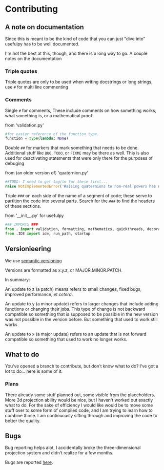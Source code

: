 # Contributing
## A note on documentation

Since this is meant to be the kind of code that you can just "dive into" usefulpy has to be well documented. 

I'm not the best at this, though, and there is a long way to go. A couple notes on the documentation

### Triple quotes

Triple quotes are only to be used when writing docstrings or long strings, use `#` for multi line commenting

### Comments

Single `#` for comments, These include comments on how something works, what something is, or a mathematical proof!

from 'validation.py'

```python
#for easier reference of the function type.
function = type(lambda: None)
```

Double `##` for markers that mark something that needs to be done. Additional stuff like `BUG`, `TODO`, or `FIXME` may be there as well.
This is also used for deactivating statements that were only there for the purposes of debuging

from (an older version of) 'quaternion.py'

```python
##TODO: I need to get log/ln for these first...
raise NotImplementedError('Raising quaternions to non-real powers has not been implemented yet')
```


Triple `###` on each side of the name of a segment of code; these serve to partition the code into several parts. Search for the `###` to find the headers of these sections.

from '\_\_init\_\_.py' for usefulpy

```python
### IMPORTS ###
from . import validation, formatting, mathematics, quickthreads, decorators
from .IDE import ide, run_path, startup
```

## Versionieering

We use [semantic versioning](https://semver.org/)

Versions are formatted as x.y.z, or MAJOR.MINOR.PATCH.

In summary:

An update to z (a patch) means refers to small changes, fixed bugs, improved performance, _et cetera_.

An update to y (a minor update) refers to larger changes that include adding functions or changing their jobs. This type of change is not backward compatible so something that is supposed to be possible in the new version was not possible in the version before. But something that used to work still works

An update to x (a major update) refers to an update that is not forward compatible so something that used to work no longer works.

## What to do

You've opened a branch to contribute, but don't know what to do? I've got a lot to do... here is some of it.

### Plans

There already some stuff planned out, some visible from the placeholders. More 3d projection ability would be nice, but I haven't worked out exactly what to do. For the sake of efficiency I would like would be to move some stuff over to some form of compiled code, and I am trying to learn how to combine those. I am continuously sifting through and improving the code to better the quality.

## Bugs

Bug reporting helps alot, I accidentally broke the three-dimensional projection system and didn't realize for a few months.

Bugs are reported [here](https://github.com/Augustin007/usefulpy/issues).